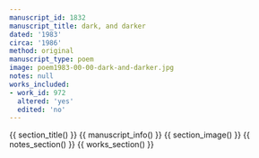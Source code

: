 ```yaml
---
manuscript_id: 1832
manuscript_title: dark, and darker
dated: '1983'
circa: '1986'
method: original
manuscript_type: poem
image: poem1983-00-00-dark-and-darker.jpg
notes: null
works_included:
- work_id: 972
  altered: 'yes'
  edited: 'no'
---
```


{{ section_title() }}
{{ manuscript_info() }}
{{ section_image() }}
{{ notes_section() }}
{{ works_section() }}
